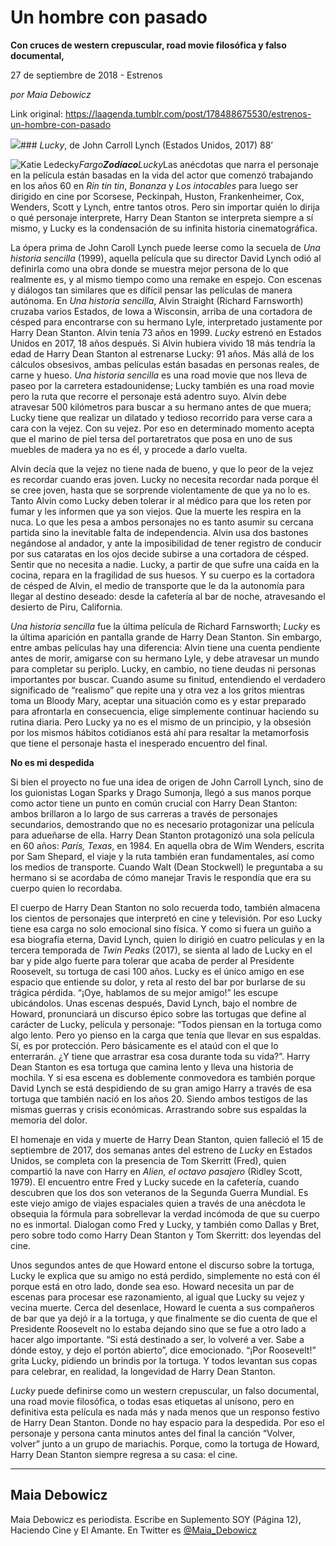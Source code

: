 # Un hombre con pasado

**Con cruces de western crepuscular, road movie filosófica y falso documental,**

27 de septiembre de 2018 - Estrenos

_por Maia Debowicz_

Link original: https://laagenda.tumblr.com/post/178488675530/estrenos-un-hombre-con-pasado

![](https://64.media.tumblr.com/715f0a04734b83d09a3603ded6950b27/tumblr_inline_pfqh6gmWLk1t6q87u_500.jpg)### *Lucky*, de John Carroll Lynch (Estados Unidos, 2017) 88’

![Katie Ledecky](https://64.media.tumblr.com/d84be955980a61cac38e5cd2c28c3916/tumblr_inline_pfpvkay08J1t6q87u_400.jpg)*Fargo**Zodíaco**Lucky*Las anécdotas que narra el personaje en la película están basadas en la vida del actor que comenzó trabajando en los años 60 en *Rin tin tin*, *Bonanza* y *Los intocables* para luego ser dirigido en cine por Scorsese, Peckinpah, Huston, Frankenheimer, Cox, Wenders, Scott y Lynch, entre tantos otros. Pero sin importar quién lo dirija o qué personaje interprete, Harry Dean Stanton se interpreta siempre a sí mismo, y Lucky es la condensación de su infinita historia cinematográfica. 

La ópera prima de John Caroll Lynch puede leerse como la secuela de *Una historia sencilla* (1999), aquella película que su director David Lynch odió al definirla como una obra donde se muestra mejor persona de lo que realmente es, y al mismo tiempo como una remake en espejo. Con escenas y diálogos tan similares que es dífícil pensar las películas de manera autónoma. En *Una historia sencilla*, Alvin Straight (Richard Farnsworth) cruzaba varios Estados, de Iowa a Wisconsin, arriba de una cortadora de césped para encontrarse con su hermano Lyle, interpretado justamente por Harry Dean Stanton. Alvin tenía 73 años en 1999. *Lucky* estrenó en Estados Unidos en 2017, 18 años después. Si Alvin hubiera vivido 18 más tendría la edad de Harry Dean Stanton al estrenarse Lucky: 91 años. Más allá de los cálculos obsesivos, ambas películas están basadas en personas reales, de carne y hueso. *Una historia sencilla* es una road movie que nos lleva de paseo por la carretera estadounidense; Lucky también es una road movie pero la ruta que recorre el personaje está adentro suyo. Alvin debe atravesar 500 kilómetros para buscar a su hermano antes de que muera; Lucky tiene que realizar un dilatado y tedioso recorrido para verse cara a cara con la vejez. Con su vejez. Por eso en determinado momento acepta que el marino de piel tersa del portaretratos que posa en uno de sus muebles de madera ya no es él, y procede a darlo vuelta. 

Alvin decía que la vejez no tiene nada de bueno, y que lo peor de la vejez es recordar cuando eras joven. Lucky no necesita recordar nada porque él se cree joven, hasta que se sorprende violentamente de que ya no lo es. Tanto Alvin como Lucky deben tolerar ir al médico para que los reten por fumar y les informen que ya son viejos. Que la muerte les respira en la nuca. Lo que les pesa a ambos personajes no es tanto asumir su cercana partida sino la inevitable falta de independencia. Alvin usa dos bastones negándose al andador, y ante la imposibilidad de tener registro de conducir por sus cataratas en los ojos decide subirse a una cortadora de césped. Sentir que no necesita a nadie. Lucky, a partir de que sufre una caída en la cocina, repara en la fragilidad de sus huesos. Y su cuerpo es la cortadora de césped de Alvin, el medio de transporte que le da la autonomía para llegar al destino deseado: desde la cafetería al bar de noche, atravesando el desierto de Piru, California. 

*Una historia sencilla* fue la última película de Richard Farnsworth; *Lucky* es la última aparición en pantalla grande de Harry Dean Stanton. Sin embargo, entre ambas películas hay una diferencia: Alvin tiene una cuenta pendiente antes de morir, amigarse con su hermano Lyle, y debe atravesar un mundo para completar su periplo. Lucky, en cambio, no tiene deudas ni personas importantes por buscar. Cuando asume su finitud, entendiendo el verdadero significado de “realismo” que repite una y otra vez a los gritos mientras toma un Bloody Mary, aceptar una situación como es y estar preparado para afrontarla en consecuencia, elige simplemente continuar haciendo su rutina diaria. Pero Lucky ya no es el mismo de un principio, y la obsesión por los mismos hábitos cotidianos está ahí para resaltar la metamorfosis que tiene el personaje hasta el inesperado encuentro del final. 

  
**No es mi despedida**

Si bien el proyecto no fue una idea de origen de John Carroll Lynch, sino de los guionistas Logan Sparks y Drago Sumonja, llegó a sus manos porque como actor tiene un punto en común crucial con Harry Dean Stanton: ambos brillaron a lo largo de sus carreras a través de personajes secundarios, demostrando que no es necesario protagonizar una película para adueñarse de ella. Harry Dean Stanton protagonizó una sola película en 60 años: *París, Texas*, en 1984. En aquella obra de Wim Wenders, escrita por Sam Shepard, el viaje y la ruta también eran fundamentales, así como los medios de transporte. Cuando Walt (Dean Stockwell) le preguntaba a su hermano si se acordaba de cómo manejar Travis le respondía que era su cuerpo quien lo recordaba. 

El cuerpo de Harry Dean Stanton no solo recuerda todo, también almacena los cientos de personajes que interpretó en cine y televisión. Por eso Lucky tiene esa carga no solo emocional sino física. Y como si fuera un guiño a esa biografía eterna, David Lynch, quien lo dirigió en cuatro películas y en la tercera temporada de *Twin Peaks* (2017), se sienta al lado de Lucky en el bar y pide algo fuerte para tolerar que acaba de perder al Presidente Roosevelt, su tortuga de casi 100 años. Lucky es el único amigo en ese espacio que entiende su dolor, y reta al resto del bar por burlarse de su trágica pérdida. “¡Oye, hablamos de su mejor amigo!” les escupe ubicándolos. Unas escenas después, David Lynch, bajo el nombre de Howard, pronunciará un discurso épico sobre las tortugas que define al carácter de Lucky, película y personaje: “Todos piensan en la tortuga como algo lento. Pero yo pienso en la carga que tenía que llevar en sus espaldas. Sí, es por protección. Pero básicamente es el ataúd con el que lo enterrarán. ¿Y tiene que arrastrar esa cosa durante toda su vida?”. Harry Dean Stanton es esa tortuga que camina lento y lleva una historia de mochila. Y si esa escena es doblemente conmovedora es también porque David Lynch se está despidiendo de su gran amigo Harry a través de esa tortuga que también nació en los años 20. Siendo ambos testigos de las mismas guerras y crisis económicas. Arrastrando sobre sus espaldas la memoria del dolor. 

El homenaje en vida y muerte de Harry Dean Stanton, quien falleció el 15 de septiembre de 2017, dos semanas antes del estreno de *Lucky* en Estados Unidos, se completa con la presencia de Tom Skerritt (Fred), quien compartió la nave con Harry en *Alien, el octavo pasajero* (Ridley Scott, 1979). El encuentro entre Fred y Lucky sucede en la cafetería, cuando descubren que los dos son veteranos de la Segunda Guerra Mundial. Es este viejo amigo de viajes espaciales quien a través de una anécdota le obsequia la fórmula para sobrellevar la verdad incómoda de que su cuerpo no es inmortal. Dialogan como Fred y Lucky, y también como Dallas y Bret, pero sobre todo como Harry Dean Stanton y Tom Skerritt: dos leyendas del cine. 

Unos segundos antes de que Howard entone el discurso sobre la tortuga, Lucky le explica que su amigo no está perdido, simplemente no está con él porque está en otro lado, donde sea eso. Howard necesita un par de escenas para procesar ese razonamiento, al igual que Lucky su vejez y vecina muerte. Cerca del desenlace, Howard le cuenta a sus compañeros de bar que ya dejó ir a la tortuga, y que finalmente se dio cuenta de que el Presidente Roosevelt no lo estaba dejando sino que se fue a otro lado a hacer algo importante. “Si está destinado a ser, lo volveré a ver. Sabe a dónde estoy, y dejo el portón abierto”, dice emocionado. “¡Por Roosevelt!” grita Lucky, pidiendo un brindis por la tortuga. Y todos levantan sus copas para celebrar, en realidad, la longevidad de Harry Dean Stanton. 

*Lucky* puede definirse como un western crepuscular, un falso documental, una road movie filosófica, o todas esas etiquetas al unísono, pero en definitiva esta película es nada más y nada menos que un responso festivo de Harry Dean Stanton. Donde no hay espacio para la despedida. Por eso el personaje y persona canta minutos antes del final la canción “Volver, volver” junto a un grupo de mariachis. Porque, como la tortuga de Howard, Harry Dean Stanton siempre regresa a su casa: el cine. 

  




---

 Maia Debowicz
--------------

 Maia Debowicz es periodista. Escribe en Suplemento SOY (Página 12), Haciendo Cine y El Amante. En Twitter es [@Maia\_Debowicz](https://twitter.com/Maia_Debowicz?lang=es%E2%80%9D%20%20target=) 

